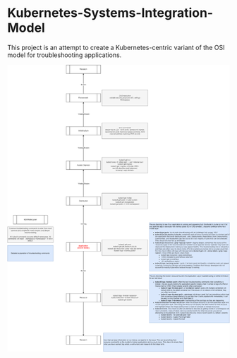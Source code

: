 # Kubernetes-Systems-Integration-Model
This project is an attempt to create a Kubernetes-centric variant of the OSI model for troubleshooting applications.

![KSI Model](img/KSI%20Kubernetes%20Systems%20Integration%20Model.drawio.png)